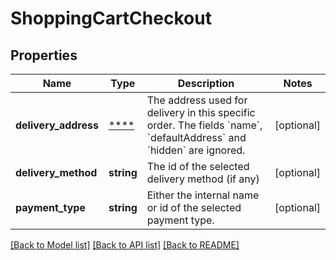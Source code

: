 # ShoppingCartCheckout

## Properties
Name | Type | Description | Notes
------------ | ------------- | ------------- | -------------
**delivery_address** | [****](.md) | The address used for delivery in this specific order. The fields &#x60;name&#x60;, &#x60;defaultAddress&#x60; and &#x60;hidden&#x60; are ignored. | [optional] 
**delivery_method** | **string** | The id of the selected delivery method (if any) | [optional] 
**payment_type** | **string** | Either the internal name or id of the selected payment type. | [optional] 

[[Back to Model list]](../../README.md#documentation-for-models) [[Back to API list]](../../README.md#documentation-for-api-endpoints) [[Back to README]](../../README.md)

